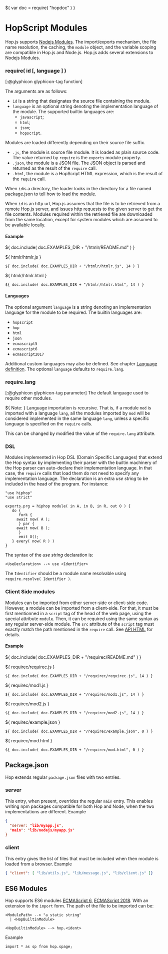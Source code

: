 ${ var doc = require( "hopdoc" ) }

HopScript Modules
=================

Hop.js supports [Nodejs Modules](https://nodejs.org/api/modules.html).
The import/exports mechanism, the file name resolution, the caching,
the `module` object, and the variable scoping are compatible in Hop.js and
Node.js. Hop.js adds several extensions to Nodejs Modules.


### require( id [, language ] ) ###
[:@glyphicon glyphicon-tag function]

The arguments are as follows:

 * `id` is a string that designates the source file containing the module.
 * `language` is an optional string denoting the implementation language
 of the module. The supported builtin languages are:
   * `javascript`;
   * `html`;
   * `json`;
   * `hopscript`.
   
Modules are loaded differently depending on their source file suffix.

 * `.js`, the module is source file module. It is loaded as plain source
 code. The value returned by `require` is the `exports` module property.
 * `.json`, the module is a JSON file. The JSON object is parsed and
 returned as the result of the `require` call.
 * `.html`, the module is a HopScript HTML expression, which is the result
 of the `require` call.

When `id`is a directory, the loader looks in the directory for a file
named package.json to tell how to load the module.

When `id` is an http url, Hop.js assumes that the file is to be
retrieved from a remote Hop.js server, and issues http requests to the
given server to get the file contents. Modules required within the
retrieved file are downloaded from the same location, except for
system modules which are assumed to be available locally.

#### Example ####

${ doc.include( doc.EXAMPLES_DIR + "/htmlr/README.md" ) }

${ <span class="label label-info">htmlr/htmlr.js</span> }

```hopscript
${ doc.include( doc.EXAMPLES_DIR + "/htmlr/htmlr.js", 14 ) }
```

${ <span class="label label-info">htmlr/htmlr.html</span> }

```hopscript
${ doc.include( doc.EXAMPLES_DIR + "/htmlr/htmlr.html", 14 ) }
```

#### Languages ####

The optional argument `language` is a string denoting an implementation
language for the module to be required. The builtin languages are:

  * `hopscript`
  * `hop`
  * `html`
  * `json`
  * `ecmascript5`
  * `ecmascript6`
  * `ecmascript2017`


Additional custom languages may also be defined. See chapter
[Language definition](20-lang.html). The optional `language` defaults
to `require.lang`.

### require.lang ###
[:@glyphicon glyphicon-tag parameter] 
The default language used to require other modules.

${ <span class="label label-warning">Note:</span> } Language
importation is recursive. That is, if a module `mod` is imported with
a language `lang`, all the modules imported by `mod` will be
considered implemented in the same language `lang`, unless a specific
language is specified on the `require` calls.

This can be changed by modified the value of the `require.lang`
attribute.

### DSL ###

Modules implemented in Hop DSL (Domain Specific Languages) that
extend the Hop syntax by implementing their parser with the builtin
machinery of the Hop parser can auto-declare their implementation
language. In that case, the `require` calls that load them do not need
to specify any implementation language. The declaration is an extra
_use string_ to be included in the head of the program. For instance:

```hopscript
"use hiphop"
"use strict"

exports.prg = hiphop module( in A, in B, in R, out O ) {
   do {
      fork {
	 await now( A );
      } par {
	 await now( B );
      }
      emit O();
   } every( now( R ) )
}
```

The syntax of the _use string_ declaration is:

```ebnf
<UseDeclaration> --> use <Identifier>
```

The `Identifier` should be a module name resolvable using 
`require.resolve( Identifier )`.


### Client Side modules ###

Modules can be imported from either server-side or client-side code.
However, a module can be imported from a client-side. For that, it
must be first mentionned in a `script` tag of the head of the web
page, using the special attribute `module`. Then, it can be required
using the same syntax as any regular server-side module. The `src`
attribute of the `script` tag must exactly match the path mentioned
in the `require` call. See [API HTML](01-html.html) for details.


#### Example ####

${ doc.include( doc.EXAMPLES_DIR + "/requirec/README.md" ) }

${ <span class="label label-info">requirec/requirec.js</span> }

```hopscript
${ doc.include( doc.EXAMPLES_DIR + "/requirec/requirec.js", 14 ) }
```

${ <span class="label label-info">requirec/mod1.js</span> }

```hopscript
${ doc.include( doc.EXAMPLES_DIR + "/requirec/mod1.js", 14 ) }
```

${ <span class="label label-info">requirec/mod2.js</span> }

```hopscript
${ doc.include( doc.EXAMPLES_DIR + "/requirec/mod2.js", 14 ) }
```

${ <span class="label label-info">requirec/example.json</span> }

```hopscript
${ doc.include( doc.EXAMPLES_DIR + "/requirec/example.json", 0 ) }
```

${ <span class="label label-info">requirec/mod.html</span> }

```hopscript
${ doc.include( doc.EXAMPLES_DIR + "/requirec/mod.html", 0 ) }
```

Package.json
------------

Hop extends regular `package.json` files with two entries.

### server ###

This entry, when present, overrides the regular `main` entry. This enables
writing npm packages compatible for both Hop and Node, when the two
implementations are different. Example

```json
{ 
  "server: "lib/myapp.js",
  "main": "lib/nodejs/myapp.js"
}
```

### client ###

This entry gives the list of files that must be included when then module
is loaded from a browser. Example

```json
{ "client": [ "lib/utils.js", "lib/message.js", "lib/client.js" ]}
```


ES6 Modules
-----------

Hop supports ES6 modules [ECMAScript 6][es6-export], [ECMAScript 2018][es2018-import]. With an extension to the `import` form. The path of the file
to be imported can be:

```ebnf
<ModulePath> --> "a static string"
  | <HopBuiltinModule>

<HopBuiltinModule> --> hop.<ident>
```

Example

```hopscript
import * as sp from hop.spage;
```

[es6-export]:
  https://www.ecma-international.org/ecma-262/6.0/#sec-exports 
[es2018-import]:
  https://www.ecma-international.org/ecma-262/9.0/#sec-imports
